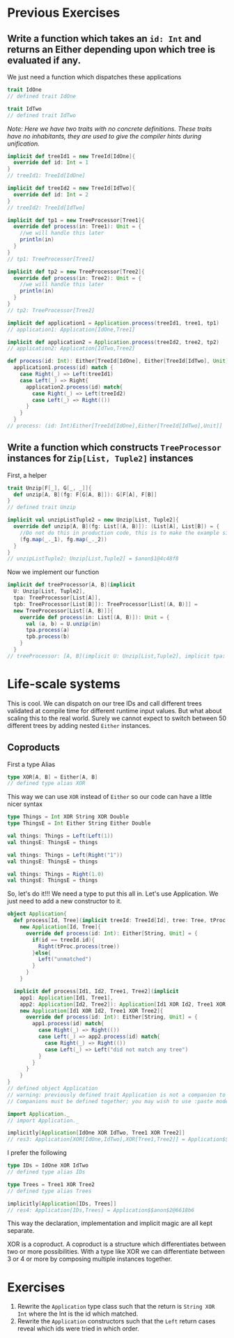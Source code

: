 


# Previous Exercises
## Write a function which takes an `id: Int` and returns an Either depending upon which tree is evaluated if any.
We just need a function which dispatches these applications
```scala
trait IdOne
// defined trait IdOne

trait IdTwo
// defined trait IdTwo
```
_Note: Here we have two traits with no concrete definitions. These traits have no inhabitants, they are used to give the compiler hints during unification._
```scala
implicit def treeId1 = new TreeId[IdOne]{
  override def id: Int = 1
}
// treeId1: TreeId[IdOne]

implicit def treeId2 = new TreeId[IdTwo]{
  override def id: Int = 2
}
// treeId2: TreeId[IdTwo]

implicit def tp1 = new TreeProcessor[Tree1]{
  override def process(in: Tree1): Unit = {
    //we will handle this later
    println(in)
  }
}
// tp1: TreeProcessor[Tree1]

implicit def tp2 = new TreeProcessor[Tree2]{
  override def process(in: Tree2): Unit = {
    //we will handle this later
    println(in)
  }
}
// tp2: TreeProcessor[Tree2]

implicit def application1 = Application.process(treeId1, tree1, tp1)
// application1: Application[IdOne,Tree1]

implicit def application2 = Application.process(treeId2, tree2, tp2)
// application2: Application[IdTwo,Tree2]

def process(id: Int): Either[TreeId[IdOne], Either[TreeId[IdTwo], Unit]] =
  application1.process(id) match {
    case Right(_) => Left(treeId1)
    case Left(_) => Right{
      application2.process(id) match{
        case Right(_) => Left(treeId2)
        case Left(_) => Right(())
      }
    }
  }
// process: (id: Int)Either[TreeId[IdOne],Either[TreeId[IdTwo],Unit]]
```

## Write a function which constructs `TreeProcessor` instances for `Zip[List, Tuple2]` instances
First, a helper
```scala
trait Unzip[F[_], G[_, _]]{
  def unzip[A, B](fg: F[G[A, B]]): G[F[A], F[B]]
}
// defined trait Unzip

implicit val unzipListTuple2 = new Unzip[List, Tuple2]{
  override def unzip[A, B](fg: List[(A, B)]): (List[A], List[B]) = {
    //Do not do this in production code, this is to make the example simpler
    (fg.map(_._1), fg.map(_._2))
  }
}
// unzipListTuple2: Unzip[List,Tuple2] = $anon$1@4c48f8
```

Now we implement our function
```scala
implicit def treeProcessor[A, B](implicit
  U: Unzip[List, Tuple2],
  tpa: TreeProcessor[List[A]],
  tpb: TreeProcessor[List[B]]): TreeProcessor[List[(A, B)]] =
  new TreeProcessor[List[(A, B)]]{
    override def process(in: List[(A, B)]): Unit = {
      val (a, b) = U.unzip(in)
      tpa.process(a)
      tpb.process(b)
    }
  }
// treeProcessor: [A, B](implicit U: Unzip[List,Tuple2], implicit tpa: TreeProcessor[List[A]], implicit tpb: TreeProcessor[List[B]])TreeProcessor[List[(A, B)]]
```

# Life-scale systems
This is cool. We can dispatch on our tree IDs and call different trees validated at compile time for different runtime input values. But what about scaling this to the real world. Surely we cannot expect to switch between 50 different trees by adding nested `Either` instances.

## Coproducts
First a type Alias
```scala
type XOR[A, B] = Either[A, B]
// defined type alias XOR
```
This way we can use `XOR` instead of `Either` so our code can have a little nicer syntax
```scala
type Things = Int XOR String XOR Double
type ThingsE = Int Either String Either Double

val things: Things = Left(Left(1))
val thingsE: ThingsE = things

val things: Things = Left(Right("1"))
val thingsE: ThingsE = things

val things: Things = Right(1.0)
val thingsE: ThingsE = things
```
So, let's do it!!! We need a type to put this all in. Let's use Application. We just need to add a new constructor to it.
```scala
object Application{
  def process[Id, Tree](implicit treeId: TreeId[Id], tree: Tree, tProc: TreeProcessor[Tree]): Application[Id, Tree] =
    new Application[Id, Tree]{
      override def process(id: Int): Either[String, Unit] = {
        if(id == treeId.id){
          Right(tProc.process(tree))
        }else{
          Left("unmatched")
        }
      }
    }

  implicit def process[Id1, Id2, Tree1, Tree2](implicit
    app1: Application[Id1, Tree1],
    app2: Application[Id2, Tree2]): Application[Id1 XOR Id2, Tree1 XOR Tree2] =
    new Application[Id1 XOR Id2, Tree1 XOR Tree2]{
      override def process(id: Int): Either[String, Unit] = {
        app1.process(id) match{
          case Right(_) => Right(())
          case Left(_) => app2.process(id) match{
            case Right(_) => Right(())
            case Left(_) => Left("did not match any tree")
          }
        }
      }
    }
}
// defined object Application
// warning: previously defined trait Application is not a companion to object Application.
// Companions must be defined together; you may wish to use :paste mode for this.

import Application._
// import Application._

implicitly[Application[IdOne XOR IdTwo, Tree1 XOR Tree2]]
// res3: Application[XOR[IdOne,IdTwo],XOR[Tree1,Tree2]] = Application$$anon$2@c12400
```
I prefer the following
```scala
type IDs = IdOne XOR IdTwo
// defined type alias IDs

type Trees = Tree1 XOR Tree2
// defined type alias Trees

implicitly[Application[IDs, Trees]]
// res4: Application[IDs,Trees] = Application$$anon$2@6618b6
```
This way the declaration, implementation and implicit magic are all kept separate.

XOR is a coproduct. A coproduct is a structure which differentiates between two or more possibilities. With a type like XOR we can differentiate between 3 or 4 or more by composing multiple instances together.

# Exercises
1. Rewrite the `Application` type class such that the return is `String XOR Int` where the Int is the id which matched.
2. Rewrite the `Application` constructors such that the `Left` return cases reveal which ids were tried in which order.
